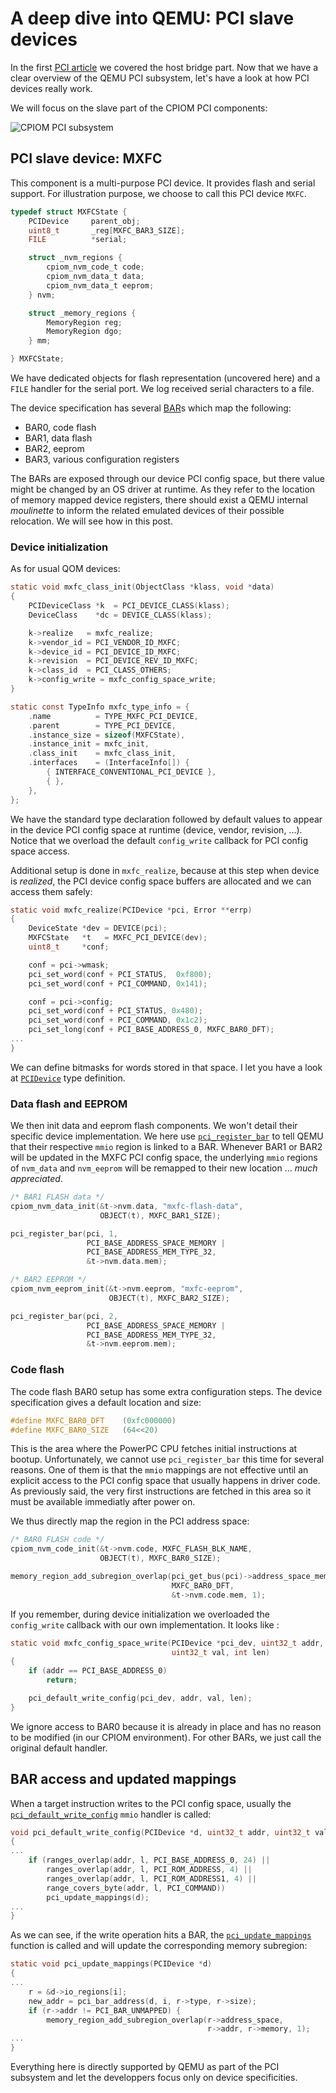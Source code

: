# A deep dive into QEMU: PCI slave devices

In the first [PCI article](pci.md) we covered the host bridge
part. Now that we have a clear overview of the QEMU PCI subsystem,
let's have a look at how PCI devices really work.

We will focus on the slave part of the CPIOM PCI components:

<img alt="CPIOM PCI subsystem" src="/assets/images/6d54ba55-f68f-43d1-a020-aca2e3a9468b.png">


## PCI slave device: MXFC

This component is a multi-purpose PCI device. It provides flash and
serial support. For illustration purpose, we choose to call this PCI
device `MXFC`.

```c
typedef struct MXFCState {
    PCIDevice     parent_obj;
    uint8_t       _reg[MXFC_BAR3_SIZE];
    FILE          *serial;

    struct _nvm_regions {
        cpiom_nvm_code_t code;
        cpiom_nvm_data_t data;
        cpiom_nvm_data_t eeprom;
    } nvm;

    struct _memory_regions {
        MemoryRegion reg;
        MemoryRegion dgo;
    } mm;

} MXFCState;
```

We have dedicated objects for flash representation (uncovered here)
and a `FILE` handler for the serial port. We log received serial
characters to a file.

The device specification has several
[BAR](https://wiki.osdev.org/PCI#Base_Address_Registers)s which map
the following:
- BAR0, code flash
- BAR1, data flash
- BAR2, eeprom
- BAR3, various configuration registers

The BARs are exposed through our device PCI config space, but there
value might be changed by an OS driver at runtime. As they refer to
the location of memory mapped device registers, there should exist a
QEMU internal *moulinette* to inform the related emulated devices of
their possible relocation. We will see how in this post.

### Device initialization

As for usual QOM devices:

```c
static void mxfc_class_init(ObjectClass *klass, void *data)
{
    PCIDeviceClass *k  = PCI_DEVICE_CLASS(klass);
    DeviceClass    *dc = DEVICE_CLASS(klass);

    k->realize   = mxfc_realize;
    k->vendor_id = PCI_VENDOR_ID_MXFC;
    k->device_id = PCI_DEVICE_ID_MXFC;
    k->revision  = PCI_DEVICE_REV_ID_MXFC;
    k->class_id  = PCI_CLASS_OTHERS;
    k->config_write = mxfc_config_space_write;
}

static const TypeInfo mxfc_type_info = {
    .name          = TYPE_MXFC_PCI_DEVICE,
    .parent        = TYPE_PCI_DEVICE,
    .instance_size = sizeof(MXFCState),
    .instance_init = mxfc_init,
    .class_init    = mxfc_class_init,
    .interfaces    = (InterfaceInfo[]) {
        { INTERFACE_CONVENTIONAL_PCI_DEVICE },
        { },
    },
};
```

We have the standard type declaration followed by default values to
appear in the device PCI config space at runtime (device, vendor,
revision, ...). Notice that we overload the default `config_write`
callback for PCI config space access.

Additional setup is done in `mxfc_realize`, because at this step when
device is *realized*, the PCI device config space buffers are
allocated and we can access them safely:

```c
static void mxfc_realize(PCIDevice *pci, Error **errp)
{
    DeviceState *dev = DEVICE(pci);
    MXFCState   *t   = MXFC_PCI_DEVICE(dev);
    uint8_t     *conf;

    conf = pci->wmask;
    pci_set_word(conf + PCI_STATUS,  0xf800);
    pci_set_word(conf + PCI_COMMAND, 0x141);

    conf = pci->config;
    pci_set_word(conf + PCI_STATUS, 0x480);
    pci_set_word(conf + PCI_COMMAND, 0x1c2);
    pci_set_long(conf + PCI_BASE_ADDRESS_0, MXFC_BAR0_DFT);
...
}
```

We can define bitmasks for words stored in that space. I let you have
a look at
[`PCIDevice`](https://github.com/qemu/qemu/blob/v4.2.0/include/hw/pci/pci.h#L266)
type definition.

### Data flash and EEPROM

We then init data and eeprom flash components. We won't detail their
specific device implementation. We here use
[`pci_register_bar`](https://github.com/qemu/qemu/blob/v4.2.0/hw/pci/pci.c#L1138)
to tell QEMU that their respective `mmio` region is linked to a
BAR. Whenever BAR1 or BAR2 will be updated in the MXFC PCI config
space, the underlying `mmio` regions of `nvm_data` and `nvm_eeprom`
will be remapped to their new location ... *much appreciated*.

```c
/* BAR1 FLASH data */
cpiom_nvm_data_init(&t->nvm.data, "mxfc-flash-data",
                    OBJECT(t), MXFC_BAR1_SIZE);

pci_register_bar(pci, 1,
                 PCI_BASE_ADDRESS_SPACE_MEMORY |
                 PCI_BASE_ADDRESS_MEM_TYPE_32,
                 &t->nvm.data.mem);

/* BAR2 EEPROM */
cpiom_nvm_eeprom_init(&t->nvm.eeprom, "mxfc-eeprom",
                      OBJECT(t), MXFC_BAR2_SIZE);

pci_register_bar(pci, 2,
                 PCI_BASE_ADDRESS_SPACE_MEMORY |
                 PCI_BASE_ADDRESS_MEM_TYPE_32,
                 &t->nvm.eeprom.mem);
```

### Code flash

The code flash BAR0 setup has some extra configuration steps. The
device specification gives a default location and size:

```c
#define MXFC_BAR0_DFT    (0xfc000000)
#define MXFC_BAR0_SIZE   (64<<20)
```

This is the area where the PowerPC CPU fetches initial instructions at
bootup. Unfortunately, we cannot use `pci_register_bar` this time for
several reasons. One of them is that the `mmio` mappings are not
effective until an explicit access to the PCI config space that
usually happens in driver code. As previously said, the very first
instructions are fetched in this area so it must be available
immediatly after power on.

We thus directly map the region in the PCI address space:

```c
/* BAR0 FLASH code */
cpiom_nvm_code_init(&t->nvm.code, MXFC_FLASH_BLK_NAME,
                    OBJECT(t), MXFC_BAR0_SIZE);

memory_region_add_subregion_overlap(pci_get_bus(pci)->address_space_mem,
                                    MXFC_BAR0_DFT,
                                    &t->nvm.code.mem, 1);
```

If you remember, during device initialization we overloaded the
`config_write` callback with our own implementation. It looks like :

```c
static void mxfc_config_space_write(PCIDevice *pci_dev, uint32_t addr,
                                    uint32_t val, int len)
{
    if (addr == PCI_BASE_ADDRESS_0)
        return;

    pci_default_write_config(pci_dev, addr, val, len);
}
```

We ignore access to BAR0 because it is already in place and has no
reason to be modified (in our CPIOM environment). For other BARs, we
just call the original default handler.

## BAR access and updated mappings

When a target instruction writes to the PCI config space, usually the
[`pci_default_write_config`](https://github.com/qemu/qemu/blob/v4.2.0/hw/pci/pci.c#L1393)
`mmio` handler is called:

```c
void pci_default_write_config(PCIDevice *d, uint32_t addr, uint32_t val_in, int l)
{
...
    if (ranges_overlap(addr, l, PCI_BASE_ADDRESS_0, 24) ||
        ranges_overlap(addr, l, PCI_ROM_ADDRESS, 4) ||
        ranges_overlap(addr, l, PCI_ROM_ADDRESS1, 4) ||
        range_covers_byte(addr, l, PCI_COMMAND))
        pci_update_mappings(d);
...
}
```

As we can see, if the write operation hits a BAR, the
[`pci_update_mappings`](https://github.com/qemu/qemu/blob/v4.2.0/hw/pci/pci.c#L1320)
function is called and will update the corresponding memory subregion:

```c
static void pci_update_mappings(PCIDevice *d)
{
...
    r = &d->io_regions[i];
    new_addr = pci_bar_address(d, i, r->type, r->size);
    if (r->addr != PCI_BAR_UNMAPPED) {
        memory_region_add_subregion_overlap(r->address_space,
                                            r->addr, r->memory, 1);
...
}
```

Everything here is directly supported by QEMU as part of the PCI
subsystem and let the developpers focus only on device specificities.
